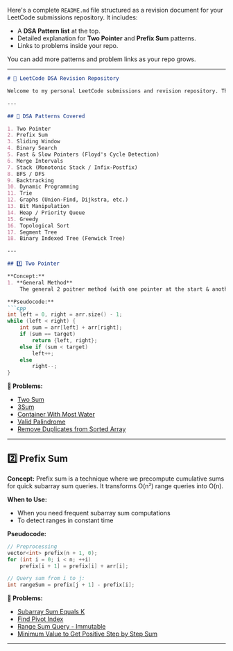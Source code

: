 Here's a complete `README.md` file structured as a revision document for your LeetCode submissions repository. It includes:

* A **DSA Pattern list** at the top.
* Detailed explanation for **Two Pointer** and **Prefix Sum** patterns.
* Links to problems inside your repo.

You can add more patterns and problem links as your repo grows.

---

````markdown
# 📘 LeetCode DSA Revision Repository

Welcome to my personal LeetCode submissions and revision repository. This is a structured guide to revisiting key Data Structures and Algorithms (DSA) patterns, explained with concepts, pseudocode, and direct links to problems I’ve solved — all in one place.

---

## 🧠 DSA Patterns Covered

1. Two Pointer
2. Prefix Sum
3. Sliding Window
4. Binary Search
5. Fast & Slow Pointers (Floyd's Cycle Detection)
6. Merge Intervals
7. Stack (Monotonic Stack / Infix-Postfix)
8. BFS / DFS
9. Backtracking
10. Dynamic Programming
11. Trie
12. Graphs (Union-Find, Dijkstra, etc.)
13. Bit Manipulation
14. Heap / Priority Queue
15. Greedy
16. Topological Sort
17. Segment Tree
18. Binary Indexed Tree (Fenwick Tree)

---

## 1️⃣ Two Pointer

**Concept:**  
1. **General Method**
    The general 2 poitner method (with one pointer at the start & another at the end) is used in scenerio where you need to **process or find relationship between elements from both ends of a sorted array or list**

**Pseudocode:**
```cpp
int left = 0, right = arr.size() - 1;
while (left < right) {
    int sum = arr[left] + arr[right];
    if (sum == target)
        return {left, right};
    else if (sum < target)
        left++;
    else
        right--;
}
````

**🧩 Problems:**

* [Two Sum](./Two%20Pointer/Two%20Sum/README.md)
* [3Sum](./Two%20Pointer/3Sum/README.md)
* [Container With Most Water](./Two%20Pointer/Container%20With%20Most%20Water/README.md)
* [Valid Palindrome](./Two%20Pointer/Valid%20Palindrome/README.md)
* [Remove Duplicates from Sorted Array](./Two%20Pointer/Remove%20Duplicates%20from%20Sorted%20Array/README.md)

---

## 2️⃣ Prefix Sum

**Concept:**
Prefix sum is a technique where we precompute cumulative sums for quick subarray sum queries. It transforms O(n²) range queries into O(n).

**When to Use:**

* When you need frequent subarray sum computations
* To detect ranges in constant time

**Pseudocode:**

```cpp
// Preprocessing
vector<int> prefix(n + 1, 0);
for (int i = 0; i < n; ++i)
    prefix[i + 1] = prefix[i] + arr[i];

// Query sum from i to j:
int rangeSum = prefix[j + 1] - prefix[i];
```

**🧩 Problems:**

* [Subarray Sum Equals K](./Prefix%20Sum/Subarray%20Sum%20Equals%20K/README.md)
* [Find Pivot Index](./Prefix%20Sum/Find%20Pivot%20Index/README.md)
* [Range Sum Query - Immutable](./Prefix%20Sum/Range%20Sum%20Query%20-%20Immutable/README.md)
* [Minimum Value to Get Positive Step by Step Sum](./Prefix%20Sum/Minimum%20Value%20to%20Get%20Positive%20Step%20by%20Step%20Sum/README.md)

---


